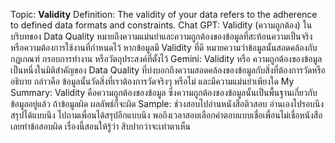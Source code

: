 Topic: **Validity**
Definition: The validity of your data refers to the adherence to defined data formats and constraints.
Chat GPT: Validity (ความถูกต้อง) ในบริบทของ Data Quality หมายถึงความแม่นยำและความถูกต้องของข้อมูลที่สะท้อนความเป็นจริงหรือความต้องการใช้งานที่กำหนดไว้ 
หากข้อมูลมี Validity ที่ดี หมายความว่าข้อมูลนั้นสอดคล้องกับกฎเกณฑ์ กรอบการทำงาน หรือวัตถุประสงค์ที่ตั้งไว้
Gemini: Validity หรือ ความถูกต้องของข้อมูล เป็นหนึ่งในมิติสำคัญของ Data Quality ที่บ่งบอกถึงความสอดคล้องของข้อมูลกับสิ่งที่ต้องการวัดหรืออธิบาย 
กล่าวคือ ข้อมูลนั้นวัดสิ่งที่เราต้องการวัดจริงๆ หรือไม่ และมีความแม่นยำเพียงใด
My Summary: Validity คือความถูกต้องของข้อมูล ซึ่งความถูกต้องของข้อมูลนั้นเป็นพื้นฐานเกี่ยวกับข้อมูลอยู่แล้ว ถ้าข้อมูลผิด ผลลัพธ์ก็จะผิด
Sample: ช่วงสอบไปอ่านหนังสือติวสอบ อ่านเองไปรอบนึงสรุปได้แบบนึง ไปถามเพื่อนได้สรุปอีกแบบนึง พอถึงเวลาสอบเลือกคำตอบแบบเชื่อเพื่อนไม่เชื่อหนังสือเลยทำข้อสอบผิด
เรื่องนี้สอนให้รู้ว่า สิบปากว่าจะเท่าตาเห็น
